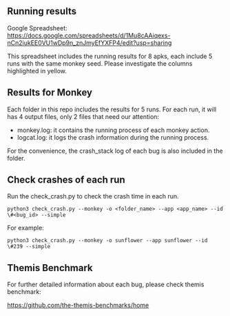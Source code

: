 ## Running results

Google Spreadsheet: https://docs.google.com/spreadsheets/d/1Mu8cAAiqexs-nCn2iukEE0VU1wDp9n_znJmyEfYXFP4/edit?usp=sharing

This spreadsheet includes the running results for 8 apks, each include 5 runs with the same monkey seed. Please investigate the columns highlighted in yellow.

## Results for Monkey

Each folder in this repo includes the results for 5 runs. For each run, it will has 4 output files, only 2 files that need our attention:

* monkey.log: it contains the running process of each monkey action.
* logcat.log: it logs the crash information during the running process.

For the convenience, the crash_stack log of each bug is also included in the folder.

## Check crashes of each run

Run the check_crash.py to check the crash time in each run.

`python3 check_crash.py --monkey -o <folder_name> --app <app_name> --id \#<bug_id> --simple`

For example:

`python3 check_crash.py --monkey -o sunflower --app sunflower --id \#239 --simple`

## Themis Benchmark
For further detailed information about each bug, please check themis benchmark: 

https://github.com/the-themis-benchmarks/home
